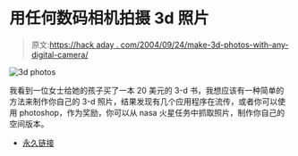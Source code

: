 # 用任何数码相机拍摄 3d 照片

> 原文:[https://hack aday . com/2004/09/24/make-3d-photos-with-any-digital-camera/](https://hackaday.com/2004/09/24/make-3d-photos-with-any-digital-camera/)

![3d photos](../Images/a013785ac835d26a95d461ee61694e61.png)

我看到一位女士给她的孩子买了一本 20 美元的 3-d 书，我想应该有一种简单的方法来制作你自己的 3-d 照片，结果发现有几个应用程序在流传，或者你可以使用 photoshop，作为奖励，你可以从 nasa 火星任务中抓取照片，制作你自己的空间版本。

*   [永久链接](http://www.engadget.com/entry/1253716493759137/)